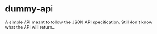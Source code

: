 # dummy-api
A simple API meant to follow the JSON API specification. Still don't know what the API will return... 
